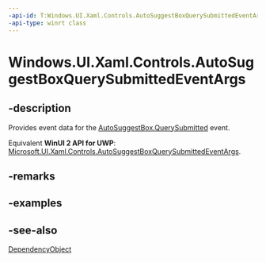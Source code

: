 ```yaml
---
-api-id: T:Windows.UI.Xaml.Controls.AutoSuggestBoxQuerySubmittedEventArgs
-api-type: winrt class
---
```


<!-- Class syntax.
public class AutoSuggestBoxQuerySubmittedEventArgs : Windows.UI.Xaml.DependencyObject, Windows.UI.Xaml.Controls.IAutoSuggestBoxQuerySubmittedEventArgs
-->

# Windows.UI.Xaml.Controls.AutoSuggestBoxQuerySubmittedEventArgs

## -description
Provides event data for the [AutoSuggestBox.QuerySubmitted](autosuggestbox_querysubmitted.md) event.

Equivalent **WinUI 2 API for UWP**: [Microsoft.UI.Xaml.Controls.AutoSuggestBoxQuerySubmittedEventArgs](/windows/winui/api/microsoft.ui.xaml.controls.autosuggestboxquerysubmittedeventargs).

## -remarks

## -examples

## -see-also
[DependencyObject](../windows.ui.xaml/dependencyobject.md)
